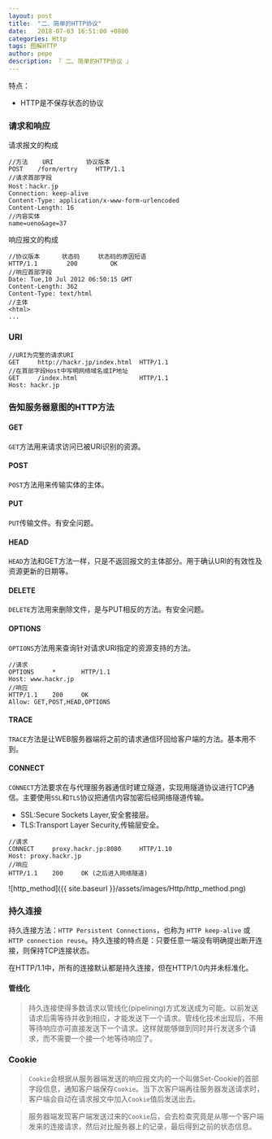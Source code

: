 ```yaml
---
layout: post
title:  "二、简单的HTTP协议"
date:   2018-07-03 16:51:00 +0800
categories: Http
tags: 图解HTTP
author: pepe
description: 『 二、简单的HTTP协议 』
---
```


特点：

* HTTP是不保存状态的协议

### **请求和响应**
请求报文的构成
```
//方法    URI         协议版本
POST    /form/ertry     HTTP/1.1
//请求首部字段
Host：hackr.jp
Connection: keep-alive
Content-Type: application/x-www-form-urlencoded
Content-Length: 16
//内容实体
name=ueno&age=37   
```
响应报文的构成
```
//协议版本      状态码     状态码的原因短语
HTTP/1.1        200         OK
//响应首部字段
Date: Tue,10 Jul 2012 06:50:15 GMT
Content-Length: 362
Content-Type: text/html
//主体
<html>
...
```

### **URI**
```
//URI为完整的请求URI
GET     http://hackr.jp/index.html  HTTP/1.1
//在首部字段Host中写明网络域名或IP地址
GET     /index.html                 HTTP/1.1
Host: hackr.jp
```

### **告知服务器意图的HTTP方法**

#### GET
`GET`方法用来请求访问已被URI识别的资源。
#### POST
`POST`方法用来传输实体的主体。
#### PUT
`PUT`传输文件。有安全问题。
#### HEAD
`HEAD`方法和GET方法一样，只是不返回报文的主体部分。用于确认URI的有效性及资源更新的日期等。
#### DELETE
`DELETE`方法用来删除文件，是与PUT相反的方法。有安全问题。
#### OPTIONS
`OPTIONS`方法用来查询针对请求URI指定的资源支持的方法。
```
//请求
OPTIONS     *       HTTP/1.1
Host: www.hackr.jp
//响应
HTTP/1.1    200     OK
Allow: GET,POST,HEAD,OPTIONS
```
#### TRACE
`TRACE`方法是让WEB服务器端将之前的请求通信环回给客户端的方法。基本用不到。
#### CONNECT
`CONNECT`方法要求在与代理服务器通信时建立隧道，实现用隧道协议进行TCP通信。主要使用`SSL`和`TLS`协议把通信内容加密后经网络隧道传输。

* SSL:Secure Sockets Layer,安全套接层。
* TLS:Transport Layer Security,传输层安全。

```
//请求
CONNECT     proxy.hackr.jp:8080     HTTP/1.10
Host: proxy.hackr.jp
//响应
HTTP/1.1    200     OK (之后进入网络隧道)
```

![http_method]({{ site.baseurl }}/assets/images/Http/http_method.png)

### **持久连接**
持久连接方法：`HTTP Persistent Connections`，也称为 `HTTP keep-alive` 或 `HTTP connection reuse`。持久连接的特点是：只要任意一端没有明确提出断开连接，则保持TCP连接状态。

在HTTP/1.1中，所有的连接默认都是持久连接，但在HTTP/1.0内并未标准化。

#### 管线化
> 持久连接使得多数请求以管线化(pipelining)方式发送成为可能。以前发送请求后需等待并收到相应，才能发送下一个请求。管线化技术出现后，不用等待响应亦可直接发送下一个请求。这样就能够做到同时并行发送多个请求，而不需要一个接一个地等待响应了。

### **Cookie**
> `Cookie`会根据从服务器端发送的响应报文内的一个叫做Set-Cookie的首部字段信息，通知客户端保存`Cookie`。当下次客户端再往服务器发送请求时，客户端会自动在请求报文中加入`Cookie`值后发送出去。

> 服务器端发现客户端发送过来的`Cookie`后，会去检查究竟是从哪一个客户端发来的连接请求，然后对比服务器上的记录，最后得到之前的状态信息。















































